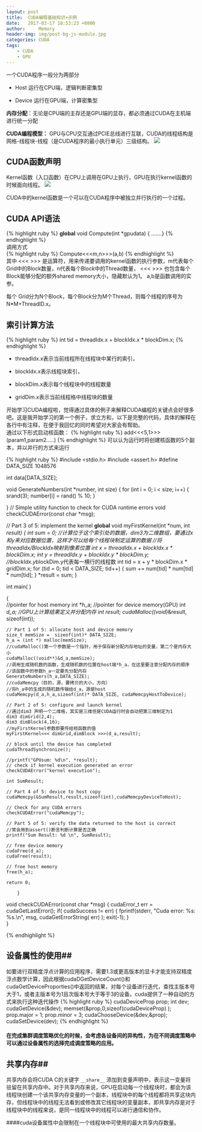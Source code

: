 ```yaml
---
layout: post
title:  CUDA编程基础知识+示例
date:   2017-03-17 18:53:23 +0800
author:     Memory
header-img: img/post-bg-js-module.jpg
categories: CUDA
tags:
    - CUDA
    - GPU
---
```

一个CUDA程序一般分为两部分


- Host 运行在CPU端，逻辑判断密集型


- Device 运行在GPU端，计算密集型


**内存分配**：无论是CPU端的主存还是GPU端的显存，都必须通过CUDA在主机端进行统一分配


**CUDA编程模型：**
GPU与CPU交互通过PCIE总线进行互联，CUDA的线程结构是网格-线程块-线程（是CUDA程序的最小执行单元）三级结构。
![](http://i.imgur.com/h43llVa.png)

## CUDA函数声明 ##
Kernel函数（入口函数）在CPU上调用在GPU上执行，GPU在执行kernel函数的时候面向线程。 
![](http://i.imgur.com/jdGG8hl.png)  

CUDA中的kernel函数是一个可以在CUDA程序中被独立并行执行的一个过程。
## CUDA API语法 ##
{% highlight ruby %}
__global__ void Compute(int *gpudata) { .......}
{% endhighlight %}  
调用方式    
{% highlight ruby %}
Compute<<<m,n>>>(a,b)
{% endhighlight %}  
其中 <<< >>> 是运算符，用来传递要调用的kernel函数的执行参数，m代表每个Grid中的Block数量，n代表每个Block中的Thread数量， <<< >>> 也包含每个Block能够分配的额外shared memory大小，隐藏默认为1。   a,b是函数调用的实参。   

每个	Grid分为N个Block，每个Block分为M个Thread，则每个线程的序号为 N*M+ThreadID.x。 
## 索引计算方法 ##
{% highlight ruby %}
int tid = threadIdx.x + blockIdx.x * blockDim.x;
{% endhighlight %}    


- threadIdx.x表示当前线程所在线程块中某行的索引，


- blockIdx.x表示线程块索引，


- blockDim.x表示每个线程块中的线程数量


- gridDim.x表示当前线程格中线程块的数量


开始学习CUDA编程啦，觉得通过具体的例子来解释CUDA编程的关键点会好很多吧。这是我开始学习的第一个例子，求立方和，以下是完整的代码，具体的解释在各行中有注释，在便于我回忆的同时希望对大家会有帮助。  
通过以下形式启动核函数：
   {% highlight ruby %} add<<<5,1>>>(param1,param2.....)  {% endhighlight %}
可以认为运行时将创建核函数的5个副本，并以并行的方式来运行

{% highlight ruby %}
#include <stdio.h>
#include <assert.h>
#define DATA_SIZE 1048576

int data[DATA_SIZE];

void GenerateNumbers(int *number, int size)
{
    for (int i = 0; i < size; i++) {
        srand(3);
        number[i] = rand() % 10;
    }

}
// Simple utility function to check for CUDA runtime errors
void checkCUDAError(const char *msg);

// Part 3 of 5: implement the kernel
__global__ void myFirstKernel(int *num, int *result)
{
    int sum = 0;
       //计算位于这个索引处的数据，dim3为二维数组，要通过x和y来对应数据位置，这样才可以给每个线程块制定运算的数据
       //将threadIdx/BlockIdx映射到像素位置
       int x = threadIdx.x + blockIdx.x * blockDim.x;
       int y = threadIdx.y + blockIdx.y * blockDim.y;
       //blockIdx.y*blockDim.y代表每一横行的线程数
       int tid = x + y * blockDim.x * gridDim.x;
        for (tid = 0; tid < DATA_SIZE; tid++) {
            sum += num[tid] * num[tid] * num[tid];
        }
        *result = sum;
}

int main( ) 

{    
    //pointer for host memory
    int *h_a; 
    //pointer for device memory(GPU)
    int *d_a;
    //GPU上计算结果定义并分配内存
    int *result;
    cudaMalloc((void**)&result, sizeof(int));

    // Part 1 of 5: allocate host and device memory
    size_t memSize =  sizeof(int)* DATA_SIZE;
    h_a = (int *) malloc(memSize);
    //cudaMalloc()第一个参数是一个指针，用于保存新分配内存地址的变量，第二个是内存大小
    cudaMalloc((void**)&d_a,memSize);
    //调用生成随机数的函数，生成随机数的位置在host端*h_a，在这里要注意分配内存的顺序
    //该函数中的参数h_a一定要先分配内存
    GenerateNumbers(h_a,DATA_SIZE);
    //cudaMemcpy（目的，源，要拷贝的大小，方向）
    //将h_a中的生成的随机数传输给d_a，源是host
    cudaMemcpy(d_a,h_a,sizeof(int)* DATA_SIZE, cudaMemcpyHostToDevice);

    // Part 2 of 5: configure and launch kernel
    //通过dim3 声明一个二维格，其实是三维但是CUDA运行时会自动把第三维制定为1
    dim3 dimGrid(2,4);
    dim3 dimBlock(4,16);
    //myFirstKernel参数即要传给核函数的值
    myFirstKernel<<< dimGrid,dimBlock >>>(d_a,result);

    // block until the device has completed
    cudaThreadSynchronize();

    //printf("GPUsum: %d\n", *result);
    // check if kernel execution generated an error
    checkCUDAError("kernel execution");

    int SumResult;

    // Part 4 of 5: device to host copy
    cudaMemcpy(&SumResult,result,sizeof(int),cudaMemcpyDeviceToHost);

    // Check for any CUDA errors
    checkCUDAError("cudaMemcpy");

    // Part 5 of 5: verify the data returned to the host is correct
    //常会用到assert()断言判断计算是否正确
    printf("Sum Result: %d \n", SumResult);

    // free device memory
    cudaFree(d_a);
    cudaFree(result);

    // free host memory
    free(h_a);

    return 0;

        }
void checkCUDAError(const char *msg)
{
    cudaError_t err = cudaGetLastError();
    if( cudaSuccess != err) 
    {
        fprintf(stderr, "Cuda error: %s: %s.\n", msg, cudaGetErrorString( err) );
        exit(-1);
    }                         
}

{% endhighlight %}

## 设备属性的使用##
如要进行双精度浮点计算的应用程序，需要1.3或更高版本的显卡才能支持双精度浮点数学计算，因此根据cudaDGetDeviceCount()和cudaGetDeviceProporties()中返回的结果，对每个设备进行迭代，查找主版本号大于1，或者主版本号为1且次版本号大于等于3的设备。cuda提供了一种自动的方式来执行这种迭代操作
{% highlight ruby %}
cudaDeviceProp prop;
int dev;
cudaGetDevice(&dev);
memset(&prop,0,sizeof(cudaDeviceProp) );
prop.major = 1;
prop.minor = 3;
cudaChooseDevice(&dev,&prop);
cudaSetDevice(dev);
{% endhighlight %}

#### 在完成集群调度策略优化的时候，会考虑各设备间的异构性，为在不同调度策略中可以通过设备属性的选择完成调度策略的应用。

## 共享内存## 
共享内存会将CUDA C的关键字 `__share__` 添加到变量声明中，表示这一变量将驻留在共享内存中。对于共享内存来说，GPU在启动每一个线程块时，都会为该线程块创建一个该共享内存变量的一个副本，线程块中的每个线程都将共享这块内存，但线程块中的线程无法看到或修改其它线程块的变量副本，即共享内存是对于线程块中的线程来说，是同一线程块中的线程可以进行通信和协作。       

####cuda设备属性中会限制在一个线程块中可使用的最大共享内存数量。

